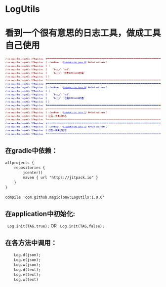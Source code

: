 # LogUtils
# 看到一个很有意思的日志工具，做成工具自己使用
![](https://github.com/magiclonw/LogUtils/blob/master/screenshot.png)
## 在gradle中依赖：
```
allprojects {
    repositories {
        jcenter()
        maven { url "https://jitpack.io" }
    }
}

compile 'com.github.magiclonw:LogUtils:1.0.0'
```

## 在application中初始化:
 ` Log.init(TAG,true);` OR ` Log.init(TAG,false);`
## 在各方法中调用：
```
    Log.d(json);    
    Log.e(json);      
    Log.w(json);        
    Log.d(text);        
    Log.e(text);
    Log.w(text)
 ```
